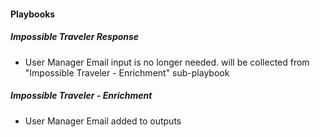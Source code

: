 
#### Playbooks
##### Impossible Traveler Response
- User Manager Email input is no longer needed. will be collected from "Impossible Traveler - Enrichment" sub-playbook
##### Impossible Traveler - Enrichment
- User Manager Email added to outputs 

